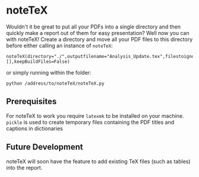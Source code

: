 # noteTeX
Wouldn't it be great to put all your PDFs into a single directory and then quickly make a report out of them for easy presentation? Well now you can with noteTeX! Create a directory and move all your PDF files to this directory before either calling an instance of `noteTeX`:
```
noteTeX(directory="./",outputfilename="Analysis_Update.tex",filestoignoreList=[],keepBuildFiles=False)
```
or simply running within the folder:
```
python /address/to/noteTeX/noteTeX.py
```

## Prerequisites
For noteTeX to work you require `latexmk` to be installed on your machine. `pickle` is used to create temporary files containing the PDF titles and captions in dictionaries

## Future Development

noteTeX will soon have the feature to add existing TeX files (such as tables) into the report.
